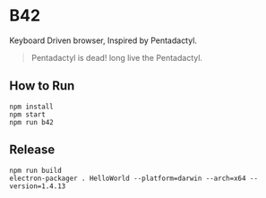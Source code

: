 # B42
Keyboard Driven browser, Inspired by Pentadactyl.

> Pentadactyl is dead! long live the Pentadactyl.

## How to Run
```
npm install
npm start
npm run b42
```

## Release
```
npm run build
electron-packager . HelloWorld --platform=darwin --arch=x64 --version=1.4.13
```
